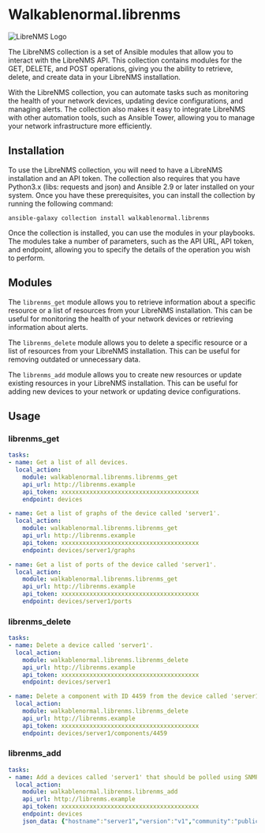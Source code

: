 # Walkablenormal.librenms

![LibreNMS Logo](https://upload.wikimedia.org/wikipedia/commons/e/ec/LibreNMS-Logo.png)

The LibreNMS collection is a set of Ansible modules that allow you to interact with the LibreNMS API. This collection contains modules for the GET, DELETE, and POST operations, giving you the ability to retrieve, delete, and create data in your LibreNMS installation.

With the LibreNMS collection, you can automate tasks such as monitoring the health of your network devices, updating device configurations, and managing alerts. The collection also makes it easy to integrate LibreNMS with other automation tools, such as Ansible Tower, allowing you to manage your network infrastructure more efficiently.

## Installation

To use the LibreNMS collection, you will need to have a LibreNMS installation and an API token. The collection also requires that you have Python3.x (libs: requests and json) and Ansible 2.9 or later installed on your system. Once you have these prerequisites, you can install the collection by running the following command:

`ansible-galaxy collection install walkablenormal.librenms`

Once the collection is installed, you can use the modules in your playbooks. The modules take a number of parameters, such as the API URL, API token, and endpoint, allowing you to specify the details of the operation you wish to perform.

## Modules

The `librenms_get` module allows you to retrieve information about a specific resource or a list of resources from your LibreNMS installation. This can be useful for monitoring the health of your network devices or retrieving information about alerts.

The `librenms_delete` module allows you to delete a specific resource or a list of resources from your LibreNMS installation. This can be useful for removing outdated or unnecessary data.

The `librenms_add` module allows you to create new resources or update existing resources in your LibreNMS installation. This can be useful for adding new devices to your network or updating device configurations.

## Usage

### librenms_get

```yaml
tasks:
- name: Get a list of all devices.
  local_action:
    module: walkablenormal.librenms.librenms_get  
    api_url: http://librenms.example
    api_token: xxxxxxxxxxxxxxxxxxxxxxxxxxxxxxxxxxxxxxx
    endpoint: devices

- name: Get a list of graphs of the device called 'server1'.
  local_action:
    module: walkablenormal.librenms.librenms_get
    api_url: http://librenms.example
    api_token: xxxxxxxxxxxxxxxxxxxxxxxxxxxxxxxxxxxxxxx
    endpoint: devices/server1/graphs

- name: Get a list of ports of the device called 'server1'.
  local_action:
    module: walkablenormal.librenms.librenms_get
    api_url: http://librenms.example
    api_token: xxxxxxxxxxxxxxxxxxxxxxxxxxxxxxxxxxxxxxx
    endpoint: devices/server1/ports
```

### librenms_delete

```yaml
tasks:
- name: Delete a device called 'server1'.
  local_action:
    module: walkablenormal.librenms.librenms_delete
    api_url: http://librenms.example
    api_token: xxxxxxxxxxxxxxxxxxxxxxxxxxxxxxxxxxxxxxx
    endpoint: devices/server1

- name: Delete a component with ID 4459 from the device called 'server1'.
  local_action:
    module: walkablenormal.librenms.librenms_delete
    api_url: http://librenms.example
    api_token: xxxxxxxxxxxxxxxxxxxxxxxxxxxxxxxxxxxxxxx
    endpoint: devices/server1/components/4459
```

### librenms_add

```yaml
tasks:
- name: Add a devices called 'server1' that should be polled using SNMPv1 with 'public' as community.
  local_action:
    module: walkablenormal.librenms.librenms_add
    api_url: http://librenms.example
    api_token: xxxxxxxxxxxxxxxxxxxxxxxxxxxxxxxxxxxxxxx
    endpoint: devices
    json_data: {"hostname":"server1","version":"v1","community":"public"}
```
